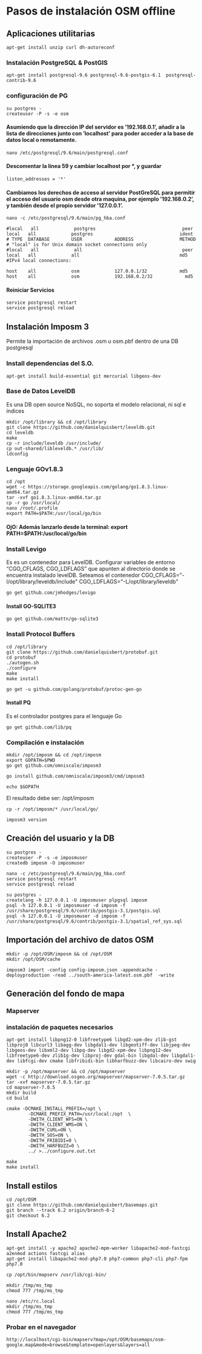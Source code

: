# Pasos de instalación OSM offline
## Aplicaciones utilitarias

```
apt-get install unzip curl dh-autoreconf
```

### Instalación PostgreSQL & PostGIS
```
apt-get install postgresql-9.6 postgresql-9.6-postgis-6.1  postgresql-contrib-9.6
```

### configuración de PG
```
su postgres -
createuser -P -s -e osm
```

#### Asumiendo que la dirección IP del servidor es ’192.168.0.1’, añadir a la lista de direcciones junto con ’localhost’ para poder acceder a la base de datos local o remotamente.
```
nano /etc/postgresql/9.6/main/postgresql.conf
```

#### Descomentar la línea 59 y cambiar localhost por *, y guardar
```
listen_addresses = '*'
```

#### Cambiamos los derechos de acceso al servidor PostGreSQL para permitir el acceso del usuario osm desde otra maquina, por ejemplo ’192.168.0.2’, y también desde el propio servidor ’127.0.0.1’.
```
nano -c /etc/postgresql/9.6/main/pg_hba.conf
```
```
#local   all             postgres                                peer
local   all             postgres                                ident
# TYPE  DATABASE        USER            ADDRESS                 METHOD
# "local" is for Unix domain socket connections only
#local   all             all                                     peer
local   all             all                                     md5
#IPv4 local connections:

host    all             osm             127.0.0.1/32            md5
host    all             osm             192.168.0.2/32            md5
```

#### Reiniciar Servicios
```
service postgresql restart
service postgresql reload
```

## Instalación Imposm 3
Permite la importación de archivos .osm u osm.pbf dentro de una DB postgresql

### Install dependencias del S.O.
```
apt-get install build-essential git mercurial libgeos-dev
```

### Base de Datos LevelDB
Es una DB open source NoSQL, no soporta el modelo relacional, ni sql e índices
```
mkdir /opt/library && cd /opt/library
git clone https://github.com/danielquisbert/leveldb.git
cd leveldb
make
cp -r include/leveldb /usr/include/
cp out-shared/libleveldb.* /usr/lib/
ldconfig
```
### Lenguaje GOv1.8.3
```
cd /opt
wget -c https://storage.googleapis.com/golang/go1.8.3.linux-amd64.tar.gz
tar -xvf go1.8.3.linux-amd64.tar.gz
cp -r go /usr/local/
nano /root/.profile
export PATH=$PATH:/usr/local/go/bin
```
#### **OjO: Además lanzarlo desde la terminal: export PATH=$PATH:/usr/local/go/bin**

### Install Levigo
Es es un contenedor para LevelDB. 
Configurar variables de entorno “CGO_CFLAGS, CGO_LDFLAGS” que apunten al directorio donde se encuentra instalado levelDB.
Seteamos el contenedor
CGO_CFLAGS="-I/opt/library/leveldb/include" CGO_LDFLAGS="-L/opt/library/leveldb" 

```
go get github.com/jmhodges/levigo
```

#### Install GO-SQLITE3
```
go get github.com/mattn/go-sqlite3
```

### Install Protocol Buffers
```
cd /opt/library
git clone https://github.com/danielquisbert/protobuf.git
cd protobuf
./autogen.sh
./configure
make
make install
```
```
go get -u github.com/golang/protobuf/protoc-gen-go
```

#### Install PQ
Es el controlador postgres para el lenguaje Go
```
go get github.com/lib/pq
```

### Compilación e instalación
```
mkdir /opt/imposm && cd /opt/imposm
export GOPATH=$PWD
go get github.com/omniscale/imposm3

go install github.com/omniscale/imposm3/cmd/imposm3
```
```
echo $GOPATH
```
El resultado debe ser: /opt/imposm
```
cp -r /opt/imposm/* /usr/local/go/

imposm3 version
```

## Creación del usuario y la DB
```
su postgres -
createuser -P -s -e imposmuser
createdb imposm -O imposmuser

nano -c /etc/postgresql/9.6/main/pg_hba.conf
service postgresql restart
service postgresql reload

su postgres -
createlang -h 127.0.0.1 -U imposmuser plpgsql imposm
psql -h 127.0.0.1 -U imposmuser -d imposm -f /usr/share/postgresql/9.6/contrib/postgis-3.1/postgis.sql
psql -h 127.0.0.1 -U imposmuser -d imposm -f /usr/share/postgresql/9.6/contrib/postgis-3.1/spatial_ref_sys.sql
```

## Importación del archivo de datos OSM
```
mkdir -p /opt/OSM/imposm && cd /opt/OSM
mkdir /opt/OSM/cache

imposm3 import -config config-imposm.json -appendcache -deployproduction -read ../south-america-latest.osm.pbf  -write
```
## Generación del fondo de mapa
### Mapserver
### instalación de paquetes necesarios
```
apt-get install libpng12-0 libfreetype6 libgd2-xpm-dev zlib-gst libproj0 libcurl3 libagg-dev libgdal1-dev libgeotiff-dev libjpeg-dev libgeos-dev libxml2-dev libpq-dev libgd2-xpm-dev libpng12-dev libfreetype6-dev zlib1g-dev libproj-dev gdal-bin libgdal-dev libgdal1-dev libfcgi-dev cmake libfribidi-bin libharfbuzz-dev libcairo-dev swig

mkdir -p /opt/mapserver && cd /opt/mapserver
wget -c http://download.osgeo.org/mapserver/mapserver-7.0.5.tar.gz
tar -xvf mapserver-7.0.5.tar.gz
cd mapserver-7.0.5
mkdir build
cd build
```
```
cmake -DCMAKE_INSTALL_PREFIX=/opt \
        -DCMAKE_PREFIX_PATH=/usr/local:/opt  \
        -DWITH_CLIENT_WFS=ON \
        -DWITH_CLIENT_WMS=ON \
        -DWITH_CURL=ON \
        -DWITH_SOS=ON \
        -DWITH_FRIBIDI=0 \
        -DWITH_HARFBUZZ=0 \
        ../ >../configure.out.txt

make
make install
```


## Install estilos
```
cd /opt/OSM
git clone https://github.com/danielquisbert/basemaps.git
git branch --track 6.2 origin/branch-6-2
git checkout 6.2
```


## Install Apache2
```
apt-get install -y apache2 apache2-mpm-worker libapache2-mod-fastcgi
a2enmod actions fastcgi alias
apt-get install libapache2-mod-php7.0 php7-common php7-cli php7-fpm php7.0
```
```
cp /opt/bin/mapserv /usr/lib/cgi-bin/

mkdir /tmp/ms_tmp
chmod 777 /tmp/ms_tmp

nano /etc/rc.local
mkdir /tmp/ms_tmp
chmod 777 /tmp/ms_tmp
```


### Probar en el navegador
```
http://localhost/cgi-bin/mapserv?map=/opt/OSM/basemaps/osm-google.map&mode=browse&template=openlayers&layers=all
```
